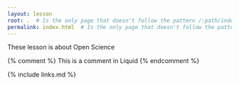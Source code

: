```yaml
---
layout: lesson
root: .  # Is the only page that doesn't follow the pattern /:path/index.html
permalink: index.html  # Is the only page that doesn't follow the pattern /:path/index.html
---
```

These lesson is about Open Science <TODO>

<!-- this is an html comment -->

{% comment %} This is a comment in Liquid {% endcomment %}

{% include links.md %}
